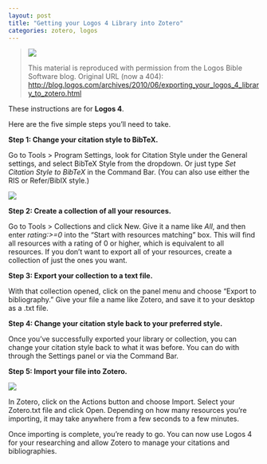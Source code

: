```yaml
---
layout: post
title: "Getting your Logos 4 Library into Zotero"
categories: zotero, logos
---
```


> ![](http://www.logos.com/media/mediakit/LogosLogoTrans100x32.png) 
>
> This
> material is reproduced with permission from the Logos Bible Software
> blog. Original URL (now a 404): http://blog.logos.com/archives/2010/06/exporting_your_logos_4_library_to_zotero.html

These instructions are for **Logos 4**. <!-- For **older versions of Logos**, see [this post on the Logos blog](http://blog.logos.com/archives/2009/02/exporting_your_libronix_library_to_zotero.html). -->

Here are the five simple steps you’ll need to take.

**Step 1: Change your citation style to BibTeX.**

Go to Tools \> Program Settings, look for Citation Style under the General settings, and select BibTeX Style from the dropdown. Or just type *Set Citation Style to BibTeX* in the Command Bar. (You can also use either the RIS or Refer/BibIX style.)

![](http://www.logos.com/media/blog/export-to-bibliography.png)

**Step 2:
Create a collection of all your resources.**

Go to Tools \> Collections and click New. Give it a name like *All*, and then enter *rating:\>=0* into the “Start with resources matching” box. This will find all resources with a rating of 0 or higher, which is equivalent to all resources. If you don’t want to export all of your resources, create a collection of just the ones you want.

**Step 3: Export your collection to a text file.**

With that collection opened, click on the panel menu and choose “Export to bibliography.” Give your file a name like Zotero, and save it to your desktop as a .txt file.

**Step 4: Change your citation style back to your preferred style.**

Once you’ve successfully exported your library or collection, you can change your citation style back to what it was before. You can do with through the Settings panel or via the Command Bar.

**Step 5: Import your file into Zotero.**

![](http://www.logos.com/media/blog/zotero-import.png)

In Zotero, click on the Actions button and choose Import. Select your Zotero.txt file and click Open. Depending on how many resources you’re importing, it may take anywhere from a few seconds to a few minutes.

Once importing is complete, you’re ready to go. You can now use Logos 4 for your researching and allow Zotero to manage your citations and bibliographies.